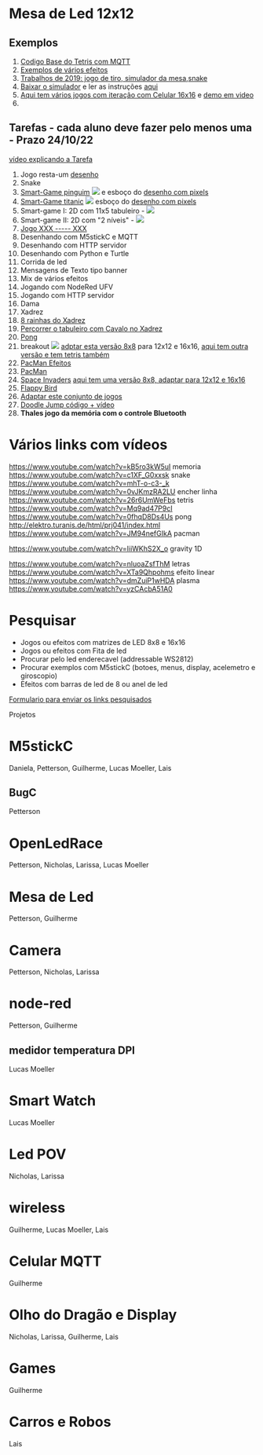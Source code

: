 # Mesa de Led 12x12

## Exemplos

1. [Codigo Base do Tetris com MQTT](https://github.com/arduinoufv/inf351/blob/master/2022/Tarefa2/tetris12x12mqtt.ino)
2. [Exemplos de vários efeitos](https://github.com/cacauvicosa/inf351_2019/tree/master/mesaleds)
3. [Trabalhos de 2019: jogo de tiro, simulador da mesa,snake](https://github.com/cacauvicosa/inf351_2019/tree/master/trabalhos/t3)
4. [Baixar o simulador](https://github.com/arduinoufv/inf351/blob/master/2022/Tarefa2/Simulador_Arthur_mesa.zip) e ler as instruções [aqui](https://github.com/cacauvicosa/inf351_2019/tree/master/trabalhos/t3/Arthur/simulador)
5. [Aqui tem vários jogos com iteração com Celular 16x16](https://github.com/vvip-68/GyverMatrixWiFi/tree/master/firmware/GyverMatrixOS_v1.15) e [demo em video](https://www.hackster.io/mircemk/how-to-control-16x16-ws2812-led-matrix-with-smartphone-c073fb)
6. 

## Tarefas - cada aluno deve fazer pelo menos uma - Prazo 24/10/22

[vídeo explicando a Tarefa](https://youtu.be/zXOHD-Yaw5Y)

1. Jogo resta-um [desenho](https://excalidraw.com/#json=RucuUw7RY4xauHTp9IoR5,zuLtP0biFZw1YVcZ-0k3Xw)
2. Snake
3. [Smart-Game pinguim](https://raw.githubusercontent.com/arduinoufv/inf351/7746c223988e336c545d165b55e99a8a6e01f321/2022/Tarefa2/pinguim12x12.svg) 
![](https://m.media-amazon.com/images/I/61fufDv6sOL.jpg) e esboço do [desenho com pixels](https://excalidraw.com/#json=mTM3_TxgCE_aXToRfv4zu,qv5fqJ7jAXpMKpCNstsmXA)
5. [Smart-Game titanic](https://apkcombo.com/titanic-by-smartgames/com.smartgameslive.titanichd/) ![](https://play-lh.googleusercontent.com/l4Rh-7PChwk2V2rG8Dxi7tfJlNHYp6MDV7IM1UjWPGhXBKcNXOTXr76OdSDsNCrQS50=w1024-h768-rw) esboço do [desenho com pixels](https://excalidraw.com/#json=8LudVR_9CzNAwCZCEQ3hY,FYl-_l1Nlq-hQ4vlAJMoRg)
6. Smart-game I: 2D com 11x5 tabuleiro - ![](https://github.com/arduinoufv/inf351/blob/master/2022/Tarefa2/Screenshot%20from%202022-10-07%2014-20-30.png?raw=true)
7. Smart-game II: 2D com "2 níveis" - ![](https://github.com/arduinoufv/inf351/blob/master/2022/Tarefa2/Screenshot%20from%202022-10-07%2014-19-27.png?raw=true)
8. [Jogo XXX ----- XXX](https://excalidraw.com/#json=5cX15uyz0CgsgJlB_BlzJ,Q9f-21f8RC4HnP3YjOp8NA)
9. Desenhando com M5stickC e MQTT
10. Desenhando com HTTP servidor
11. Desenhando com Python e Turtle
12. Corrida de led
13. Mensagens de Texto tipo banner 
14. Mix de vários efeitos
15. Jogando com NodeRed UFV
16. Jogando com HTTP servidor
17. Dama
18. Xadrez
19. [8 rainhas do Xadrez](https://upload.wikimedia.org/wikipedia/commons/1/1f/Eight-queens-animation.gif?20070625172331)
20. [Percorrer o tabuleiro com Cavalo no Xadrez](https://upload.wikimedia.org/wikipedia/commons/c/ca/Knights-Tour-Animation.gif)
21. [Pong](https://media3.giphy.com/media/aTGwuEFyg6d8c/giphy.gif)
22. breakout ![](https://production-media.paperswithcode.com/thumbnails/task/task-0000000900-b86ba7ff.jpg)
[adptar esta versão 8x8](https://www.youtube.com/watch?v=gMXmvXtGnCU) para 12x12 e 16x16, [aqui tem outra versão e tem tetris também](https://github.com/MarginallyClever/ArduinoStarterKit)
23. [PacMan Efeitos](https://youtu.be/veKGdG0BZMw)
24. [PacMan](https://media.tenor.com/uVZUsEolHw4AAAAd/pacman.gif)
25. [Space Invaders](https://cdn.dribbble.com/users/1035257/screenshots/4835179/2.gif) [aqui tem uma versão 8x8, adaptar para 12x12 e 16x16](http://blog.itdxer.com/2016/09/26/arduino-game.html)
26. [Flappy Bird](https://www.hackster.io/gatoninja236/playing-flappy-bird-on-an-led-matrix-d1a1c9)
27. [Adaptar este conjunto de jogos](https://www.robotshop.com/community/forum/t/abhhgd-the-arduino-based-hand-held-gaming-device/13571)
28. [Doodle Jump código + vídeo](https://github.com/brnunes/Arduino-Doodle-Jump)
28. **Thales jogo da memória com o controle Bluetooth** 



# Vários links com vídeos

https://www.youtube.com/watch?v=kB5ro3kW5uI  memoria
https://www.youtube.com/watch?v=c1XF_G0xxsk snake
https://www.youtube.com/watch?v=mhT-o-c3-_k
https://www.youtube.com/watch?v=0vJKmzRA2LU encher linha
https://www.youtube.com/watch?v=26r6UmWeFbs tetris
https://www.youtube.com/watch?v=Mq9ad47P9cI
https://www.youtube.com/watch?v=0fhqD8Ds4Us pong
http://elektro.turanis.de/html/prj041/index.html
https://www.youtube.com/watch?v=JM94nefGIkA pacman



https://www.youtube.com/watch?v=IiiWKhS2X_o gravity 1D

https://www.youtube.com/watch?v=nluoaZsfThM letras
https://www.youtube.com/watch?v=XTa9Qhpohms efeito linear
https://www.youtube.com/watch?v=dmZuiP1wHDA plasma
https://www.youtube.com/watch?v=yzCAcbA51A0


# Pesquisar

* Jogos ou efeitos com matrizes de LED 8x8 e 16x16
* Jogos ou efeitos com Fita de led
* Procurar pelo led enderecavel (addressable WS2812)
* Procurar exemplos com M5stickC  (botoes, menus, display, acelemetro e giroscopio)
* Efeitos com barras de led de 8 ou anel de led

[Formulario para enviar os links pesquisados](https://forms.gle/PhXehoxxgXyJ2Aek8)


Projetos

# M5stickC

Daniela, Petterson, Guilherme, Lucas Moeller, Lais



## BugC

Petterson

# OpenLedRace

Petterson, Nicholas, Larissa, Lucas Moeller

# Mesa de Led

Petterson, Guilherme

# Camera

Petterson, Nicholas, Larissa

# node-red

Petterson, Guilherme

## medidor temperatura DPI

Lucas Moeller

# Smart Watch

Lucas Moeller


# Led POV

Nicholas, Larissa

# wireless

Guilherme, Lucas Moeller, Lais


# Celular MQTT

Guilherme


# Olho do Dragão e Display

Nicholas, Larissa, Guilherme, Lais


# Games

Guilherme

# Carros e Robos

Lais

